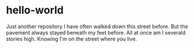 # hello-world
Just another repository
I have often walked down this street before. But the pavement always stayed beneath my feet before. All at once am I severald stories high. 
Knowing I'm on the street where you live. 
